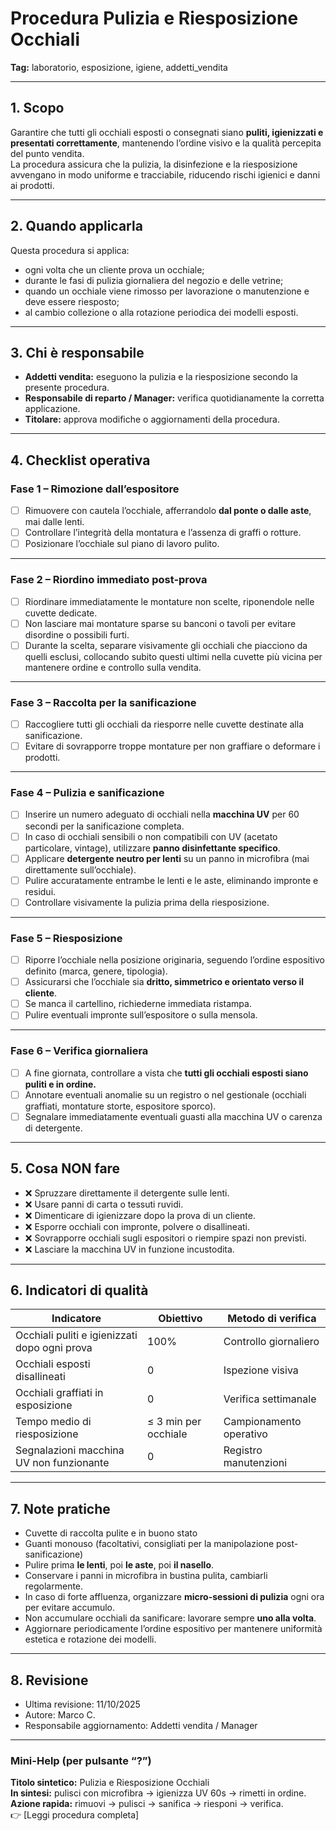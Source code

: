 # Procedura Pulizia e Riesposizione Occhiali

**Tag:** laboratorio, esposizione, igiene, addetti_vendita  

---

## 1. Scopo

Garantire che tutti gli occhiali esposti o consegnati siano **puliti, igienizzati e presentati correttamente**, mantenendo l’ordine visivo e la qualità percepita del punto vendita.  
La procedura assicura che la pulizia, la disinfezione e la riesposizione avvengano in modo uniforme e tracciabile, riducendo rischi igienici e danni ai prodotti.

---

## 2. Quando applicarla

Questa procedura si applica:

- ogni volta che un cliente prova un occhiale;  
- durante le fasi di pulizia giornaliera del negozio e delle vetrine;  
- quando un occhiale viene rimosso per lavorazione o manutenzione e deve essere riesposto;  
- al cambio collezione o alla rotazione periodica dei modelli esposti.

---

## 3. Chi è responsabile

- **Addetti vendita:** eseguono la pulizia e la riesposizione secondo la presente procedura.  
- **Responsabile di reparto / Manager:** verifica quotidianamente la corretta applicazione.  
- **Titolare:** approva modifiche o aggiornamenti della procedura.

---

## 4. Checklist operativa

### **Fase 1 – Rimozione dall’espositore**

- [ ] Rimuovere con cautela l’occhiale, afferrandolo **dal ponte o dalle aste**, mai dalle lenti.  
- [ ] Controllare l’integrità della montatura e l’assenza di graffi o rotture.  
- [ ] Posizionare l’occhiale sul piano di lavoro pulito.

---

### **Fase 2 – Riordino immediato post-prova**

- [ ] Riordinare immediatamente le montature non scelte, riponendole nelle cuvette dedicate.
- [ ] Non lasciare mai montature sparse su banconi o tavoli per evitare disordine o possibili furti.
- [ ] Durante la scelta, separare visivamente gli occhiali che piacciono da quelli esclusi, collocando subito questi ultimi nella cuvette più vicina per mantenere ordine e controllo sulla vendita.

---

### **Fase 3 – Raccolta per la sanificazione**

- [ ] Raccogliere tutti gli occhiali da riesporre nelle cuvette destinate alla sanificazione.
- [ ] Evitare di sovrapporre troppe montature per non graffiare o deformare i prodotti.

---

### **Fase 4 – Pulizia e sanificazione**

- [ ] Inserire un numero adeguato di occhiali nella **macchina UV** per 60 secondi per la sanificazione completa.  
- [ ] In caso di occhiali sensibili o non compatibili con UV (acetato particolare, vintage), utilizzare **panno disinfettante specifico**.  
- [ ] Applicare **detergente neutro per lenti** su un panno in microfibra (mai direttamente sull’occhiale).  
- [ ] Pulire accuratamente entrambe le lenti e le aste, eliminando impronte e residui.  
- [ ] Controllare visivamente la pulizia prima della riesposizione.

---

### **Fase 5 – Riesposizione**

- [ ] Riporre l’occhiale nella posizione originaria, seguendo l’ordine espositivo definito (marca, genere, tipologia).  
- [ ] Assicurarsi che l’occhiale sia **dritto, simmetrico e orientato verso il cliente**.  
- [ ] Se manca il cartellino, richiederne immediata ristampa.  
- [ ] Pulire eventuali impronte sull’espositore o sulla mensola.  

---

### **Fase 6 – Verifica giornaliera**

- [ ] A fine giornata, controllare a vista che **tutti gli occhiali esposti siano puliti e in ordine.**  
- [ ] Annotare eventuali anomalie su un registro o nel gestionale (occhiali graffiati, montature storte, espositore sporco).  
- [ ] Segnalare immediatamente eventuali guasti alla macchina UV o carenza di detergente.  

---

## 5. Cosa NON fare

- ❌ Spruzzare direttamente il detergente sulle lenti.  
- ❌ Usare panni di carta o tessuti ruvidi.  
- ❌ Dimenticare di igienizzare dopo la prova di un cliente.  
- ❌ Esporre occhiali con impronte, polvere o disallineati.  
- ❌ Sovrapporre occhiali sugli espositori o riempire spazi non previsti.  
- ❌ Lasciare la macchina UV in funzione incustodita.

---

## 6. Indicatori di qualità

| Indicatore                                    | Obiettivo            | Metodo di verifica |
|-----------------------------------------------|----------------------|----------------------------|
| Occhiali puliti e igienizzati dopo ogni prova | 100%                 | Controllo giornaliero |
| Occhiali esposti disallineati                 | 0                    | Ispezione visiva |
| Occhiali graffiati in esposizione             | 0                    | Verifica settimanale |
| Tempo medio di riesposizione                  | ≤ 3 min per occhiale | Campionamento operativo |
| Segnalazioni macchina UV non funzionante      | 0                    | Registro manutenzioni |

---

## 7. Note pratiche

- Cuvette di raccolta pulite e in buono stato
- Guanti monouso (facoltativi, consigliati per la manipolazione post-sanificazione)
- Pulire prima **le lenti**, poi **le aste**, poi **il nasello**.  
- Conservare i panni in microfibra in bustina pulita, cambiarli regolarmente.  
- In caso di forte affluenza, organizzare **micro-sessioni di pulizia** ogni ora per evitare accumulo.  
- Non accumulare occhiali da sanificare: lavorare sempre **uno alla volta**.  
- Aggiornare periodicamente l’ordine espositivo per mantenere uniformità estetica e rotazione dei modelli.

---

## 8. Revisione

- Ultima revisione: 11/10/2025
- Autore: Marco C.  
- Responsabile aggiornamento: Addetti vendita / Manager  

---

### **Mini-Help (per pulsante “?”)**  

**Titolo sintetico:** Pulizia e Riesposizione Occhiali  
**In sintesi:** pulisci con microfibra → igienizza UV 60s → rimetti in ordine.  
**Azione rapida:** rimuovi → pulisci → sanifica → riesponi → verifica.  
👉 [Leggi procedura completa]
